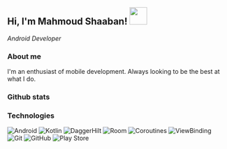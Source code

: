 <h2>
  Hi, I'm Mahmoud Shaaban! 
  <img src="https://lh3.googleusercontent.com/y0XJD4Ozs7Ik3MrfdZ0C2WtzRhz9OajUA5HGJIoQEfZTV4GzMyoc27ecLZCaoIDiZXo" width="40">
</h2>

_Android Developer_

### About me
I'm an enthusiast of mobile development. Always looking to be the best at what I do.


### Github stats

<!-- ![Github Stats](https://github-readme-stats.vercel.app/api?username=fabirt&count_private=true&show_icons=true&include_all_commits=true&theme=tokyonight&hide=prs)
 -->
<!-- [![Top Langs](https://github-readme-stats.vercel.app/api/top-langs/?username=fabirt&layout=compact&hide=java,lua&theme=tokyonight)](https://github.com/anuraghazra/github-readme-stats) -->

### Technologies

![Android](https://img.shields.io/badge/Android-3DDC84?style=for-the-badge&logo=android&logoColor=white)
![Kotlin](https://img.shields.io/badge/kotlin-%230095D5.svg?style=for-the-badge&logo=kotlin&logoColor=white)
![DaggerHilt](https://img.shields.io/badge/Flutter-%2302569B.svg?style=for-the-badge&logo=Flutter&logoColor=white)
![Room](https://img.shields.io/badge/dart-%230175C2.svg?style=for-the-badge&logo=dart&logoColor=white)
![Coroutines](https://img.shields.io/badge/iOS-000000?style=for-the-badge&logo=ios&logoColor=white)
![ViewBinding](https://img.shields.io/badge/swift-%23FA7343.svg?style=for-the-badge&logo=swift&logoColor=white)
![Git](https://img.shields.io/badge/git-%23F05033.svg?style=for-the-badge&logo=git&logoColor=white)
![GitHub](https://img.shields.io/badge/github-%23121011.svg?style=for-the-badge&logo=github&logoColor=white)
![Play Store](https://img.shields.io/badge/Google_Play-414141?style=for-the-badge&logo=google-play&logoColor=white")

<!--
**fabirt/fabirt** is a ✨ _special_ ✨ repository because its `README.md` (this file) appears on your GitHub profile.

Here are some ideas to get you started:

- 🔭 I’m currently working on ...
- 🌱 I’m currently learning ...
- 👯 I’m looking to collaborate on ...
- 🤔 I’m looking for help with ...
- 💬 Ask me about ...
- 📫 How to reach me: ...
- 😄 Pronouns: ...
- ⚡ Fun fact: ...
-->

